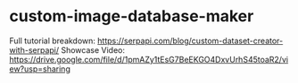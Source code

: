 # custom-image-database-maker

Full tutorial breakdown: https://serpapi.com/blog/custom-dataset-creator-with-serpapi/
Showcase Video: https://drive.google.com/file/d/1pmAZy1tEsG7BeEKGO4DxvUrhS45toaR2/view?usp=sharing
